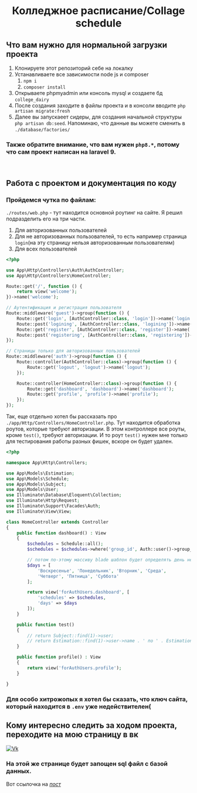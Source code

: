 <h1 align="center">Колледжное расписание/Collage schedule</h1>

## Что вам нужно для нормальной загрузки проекта
1. Клонируете этот репозиторий себе на локалку
2. Устанавливаете все зависимости node js и composer
   1. `npm i`
   2. `composer install`
3. Открываете phpmyadmin или консоль mysql и создаете бд `college_dairy`
4. После создания заходите в файлы проекта и в консоли вводите `php artisan migrate:fresh`
5. Далее вы запускаеет сидеры, для создания начальной структуры `php artisan db:seed`. Напоминаю, что данные вы можете сменить в `./database/factories/`

### Также обратите внимание, что вам нужен `php8.*`, потому что сам проект написан на laravel 9.

<br/>

## Работа с проектом и документация по коду
### Пройдемся чутка по файлам:

`./routes/web.php` - тут находится основной роутинг на сайте. Я решил подразделить его на три части.
1. Для авторизованных пользователей
2. Для не авторизованных пользователей, то есть например страница `login`(на эту страницу нельзя авторизованным пользователям)
3. Для всех пользователей

```php
<?php

use App\Http\Controllers\Auth\AuthController;
use App\Http\Controllers\HomeController;

Route::get('/', function () {
    return view('welcome');
})->name('welcome');

// Аутентификация и регистрация пользователя
Route::middleware('guest')->group(function () {
    Route::get('login', [AuthController::class, 'login'])->name('login');
    Route::post('logining', [AuthController::class, 'logining'])->name('logining');
    Route::get('register', [AuthController::class, 'register'])->name('register');
    Route::post('registering', [AuthController::class, 'registering'])->name('registering');
});

// Страницы только для авторизованных пользователей
Route::middleware('auth')->group(function () {
    Route::controller(AuthController::class)->group(function () {
        Route::get('logout', 'logout')->name('logout');
    });

    Route::controller(HomeController::class)->group(function () {
        Route::get('dashboard', 'dashboard')->name('dashboard');
        Route::get('profile', 'profile')->name('profile');
    });
});
```

Так, еще отдельно хотел бы рассказать про `./app/Http/Controllers/HomeController.php`. Тут находится обработка роутов, которые требуют авторизации. В этом контроллере все роуты, кроме `test()`, требуют авторизации. И то роут `test()` нужен мне только для тестирования работы разных фишек, вскоре он будет удален.
```php
<?php

namespace App\Http\Controllers;

use App\Models\Estimation;
use App\Models\Schedule;
use App\Models\Subject;
use App\Models\User;
use Illuminate\Database\Eloquent\Collection;
use Illuminate\Http\Request;
use Illuminate\Support\Facades\Auth;
use Illuminate\View\View;

class HomeController extends Controller
{
    public function dashboard() : View
    {
        $schedules = Schedule::all();
        $schedules = $schedules->where('group_id', Auth::user()->group_id);

        // потом по-этому массиву blade шаблон будет определять день недели
        $days = [
            'Воскресенье', 'Понедельник', 'Вторник', 'Среда',
            'Четверг', 'Пятница', 'Суббота'
        ];

        return view('forAuthUsers.dashboard', [
            'schedules' => $schedules,
            'days' => $days
        ]);
    }

    public function test()
    {
        // return Subject::find(1)->user;
        // return Estimation::find(1)->user->name . ' по ' . Estimation::find(1)->subject->title . ' получил ' . Estimation::find(1)->estimation;
    }

    public function profile() : View
    {
        return view('forAuthUsers.profile');
    }

}
```

### Для особо хитрожопых я хотел бы сказать, что ключ сайта, который находится в `.env` уже недействителен(

## Кому интересно следить за ходом проекта, переходите на мою страницу в вк
[![Vk](https://img.shields.io/badge/Vkontakte-090909?style=for-the-badge&logo=Vk&logoColor=4F7D83)](https://vk.com/evollt)

### На этой же странице будет запощен sql файл с базой данных.
Вот ссылочка на <a href="https://vk.com/evollt?w=wall329056111_365%2Fall"><i>пост</i></a>

